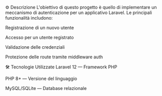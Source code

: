 ⚙ Descrizione
L'obiettivo di questo progetto è quello di implementare un meccanismo di autenticazione per un applicativo Laravel.
Le principali funzionalità includono:

Registrazione di un nuovo utente

Accesso per un utente registrato

Validazione delle credenziali


Protezione delle route tramite middleware auth

🛠 Tecnologie Utilizzate
Laravel 12 — Framework PHP

PHP 8+ — Versione del linguaggio

MySQL/SQLite — Database relazionale
